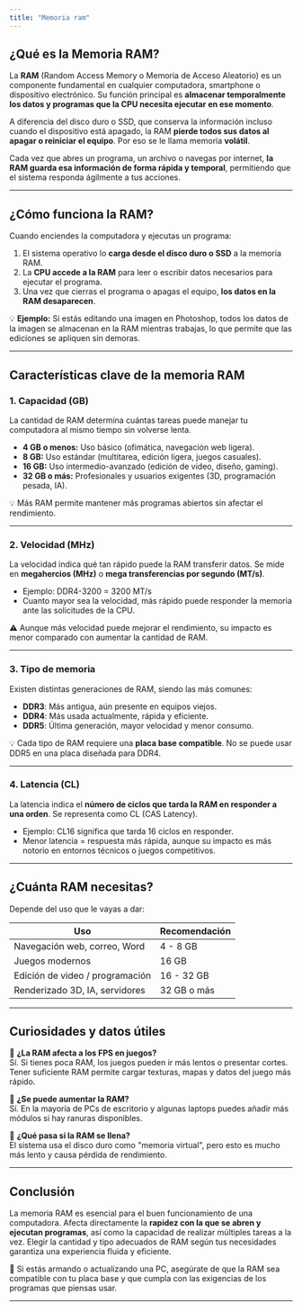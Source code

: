 ```yaml
---
title: "Memoria ram"
---
```


## ¿Qué es la Memoria RAM?

La **RAM** (Random Access Memory o Memoria de Acceso Aleatorio) es un componente fundamental en cualquier computadora, smartphone o dispositivo electrónico. Su función principal es **almacenar temporalmente los datos y programas que la CPU necesita ejecutar en ese momento**. 

A diferencia del disco duro o SSD, que conserva la información incluso cuando el dispositivo está apagado, la RAM **pierde todos sus datos al apagar o reiniciar el equipo**. Por eso se le llama memoria **volátil**.

Cada vez que abres un programa, un archivo o navegas por internet, **la RAM guarda esa información de forma rápida y temporal**, permitiendo que el sistema responda ágilmente a tus acciones.

---

## ¿Cómo funciona la RAM?

Cuando enciendes la computadora y ejecutas un programa:

1. El sistema operativo lo **carga desde el disco duro o SSD** a la memoria RAM.
2. La **CPU accede a la RAM** para leer o escribir datos necesarios para ejecutar el programa.
3. Una vez que cierras el programa o apagas el equipo, **los datos en la RAM desaparecen**.

💡 **Ejemplo:** Si estás editando una imagen en Photoshop, todos los datos de la imagen se almacenan en la RAM mientras trabajas, lo que permite que las ediciones se apliquen sin demoras.

---

## Características clave de la memoria RAM

### 1. Capacidad (GB)
La cantidad de RAM determina cuántas tareas puede manejar tu computadora al mismo tiempo sin volverse lenta.

- **4 GB o menos:** Uso básico (ofimática, navegación web ligera).
- **8 GB:** Uso estándar (multitarea, edición ligera, juegos casuales).
- **16 GB:** Uso intermedio-avanzado (edición de video, diseño, gaming).
- **32 GB o más:** Profesionales y usuarios exigentes (3D, programación pesada, IA).

💡 Más RAM permite mantener más programas abiertos sin afectar el rendimiento.

---

### 2. Velocidad (MHz)
La velocidad indica qué tan rápido puede la RAM transferir datos. Se mide en **megahercios (MHz)** o **mega transferencias por segundo (MT/s)**.

- Ejemplo: DDR4-3200 = 3200 MT/s
- Cuanto mayor sea la velocidad, más rápido puede responder la memoria ante las solicitudes de la CPU.

⚠️ Aunque más velocidad puede mejorar el rendimiento, su impacto es menor comparado con aumentar la cantidad de RAM.

---

### 3. Tipo de memoria
Existen distintas generaciones de RAM, siendo las más comunes:

- **DDR3**: Más antigua, aún presente en equipos viejos.
- **DDR4**: Más usada actualmente, rápida y eficiente.
- **DDR5**: Última generación, mayor velocidad y menor consumo.

💡 Cada tipo de RAM requiere una **placa base compatible**. No se puede usar DDR5 en una placa diseñada para DDR4.

---

### 4. Latencia (CL)
La latencia indica el **número de ciclos que tarda la RAM en responder a una orden**. Se representa como CL (CAS Latency).

- Ejemplo: CL16 significa que tarda 16 ciclos en responder.
- Menor latencia = respuesta más rápida, aunque su impacto es más notorio en entornos técnicos o juegos competitivos.

---

## ¿Cuánta RAM necesitas?

Depende del uso que le vayas a dar:

| Uso                                | Recomendación  |
|------------------------------------|----------------|
| Navegación web, correo, Word       | 4 - 8 GB       |
| Juegos modernos                    | 16 GB          |
| Edición de video / programación    | 16 - 32 GB     |
| Renderizado 3D, IA, servidores     | 32 GB o más    |

---

## Curiosidades y datos útiles

📌 **¿La RAM afecta a los FPS en juegos?**  
Sí. Si tienes poca RAM, los juegos pueden ir más lentos o presentar cortes. Tener suficiente RAM permite cargar texturas, mapas y datos del juego más rápido.

📌 **¿Se puede aumentar la RAM?**  
Sí. En la mayoría de PCs de escritorio y algunas laptops puedes añadir más módulos si hay ranuras disponibles.

📌 **¿Qué pasa si la RAM se llena?**  
El sistema usa el disco duro como "memoria virtual", pero esto es mucho más lento y causa pérdida de rendimiento.

---

## Conclusión

La memoria RAM es esencial para el buen funcionamiento de una computadora. Afecta directamente la **rapidez con la que se abren y ejecutan programas**, así como la capacidad de realizar múltiples tareas a la vez. Elegir la cantidad y tipo adecuados de RAM según tus necesidades garantiza una experiencia fluida y eficiente.

🔧 Si estás armando o actualizando una PC, asegúrate de que la RAM sea compatible con tu placa base y que cumpla con las exigencias de los programas que piensas usar.

---